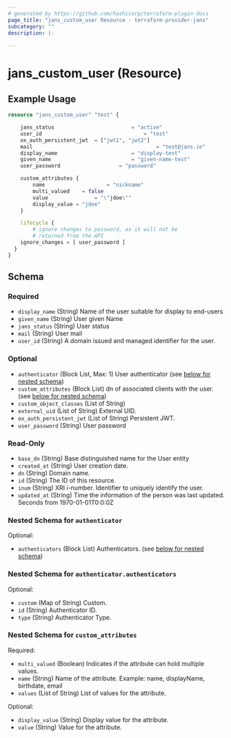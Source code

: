 ```yaml
---
# generated by https://github.com/hashicorp/terraform-plugin-docs
page_title: "jans_custom_user Resource - terraform-provider-jans"
subcategory: ""
description: |-
  
---
```


# jans_custom_user (Resource)



## Example Usage

```terraform
resource "jans_custom_user" "test" {

	jans_status 						= "active"
	user_id 								= "test"
	ox_auth_persistent_jwt 	= ["jwt1", "jwt2"]
	mail 										= "test@jans.io"
	display_name 						= "display-test"
	given_name 							= "given-name-test"
	user_password 					= "password"

	custom_attributes {
		name 					= "nickname"
		multi_valued 	= false
		value 				= "\"jdoe\""
		display_value = "jdoe"
	}

	lifecycle {
		# ignore changes to password, as it will not be 
		# returned from the API
    ignore_changes = [ user_password ]
  }
}
```

<!-- schema generated by tfplugindocs -->
## Schema

### Required

- `display_name` (String) Name of the user suitable for display to end-users
- `given_name` (String) User given Name
- `jans_status` (String) User status
- `mail` (String) User mail
- `user_id` (String) A domain issued and managed identifier for the user.

### Optional

- `authenticator` (Block List, Max: 1) User authenticator (see [below for nested schema](#nestedblock--authenticator))
- `custom_attributes` (Block List) dn of associated clients with the user. (see [below for nested schema](#nestedblock--custom_attributes))
- `custom_object_classes` (List of String)
- `external_uid` (List of String) External UID.
- `ox_auth_persistent_jwt` (List of String) Persistent JWT.
- `user_password` (String) User password

### Read-Only

- `base_dn` (String) Base distinguished name for the User entity
- `created_at` (String) User creation date.
- `dn` (String) Domain name.
- `id` (String) The ID of this resource.
- `inum` (String) XRI i-number. Identifier to uniquely identify the user.
- `updated_at` (String) Time the information of the person was last updated. Seconds from 1970-01-01T0:0:0Z

<a id="nestedblock--authenticator"></a>
### Nested Schema for `authenticator`

Optional:

- `authenticators` (Block List) Authenticators. (see [below for nested schema](#nestedblock--authenticator--authenticators))

<a id="nestedblock--authenticator--authenticators"></a>
### Nested Schema for `authenticator.authenticators`

Optional:

- `custom` (Map of String) Custom.
- `id` (String) Authenticator ID.
- `type` (String) Authenticator Type.



<a id="nestedblock--custom_attributes"></a>
### Nested Schema for `custom_attributes`

Required:

- `multi_valued` (Boolean) Indicates if the attribute can hold multiple values.
- `name` (String) Name of the attribute. Example: name, displayName, birthdate, email
- `values` (List of String) List of values for the attribute.

Optional:

- `display_value` (String) Display value for the attribute.
- `value` (String) Value for the attribute.
